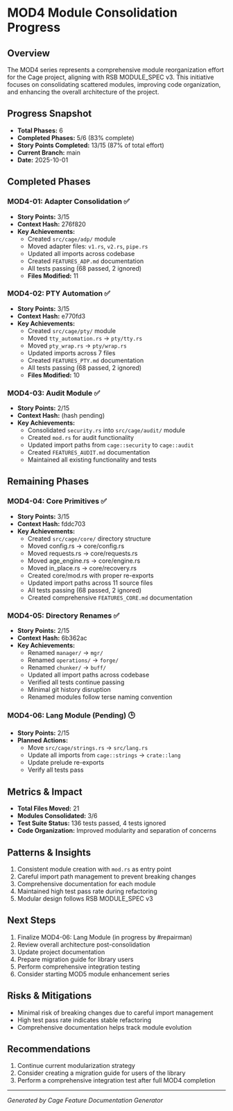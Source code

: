 # MOD4 Module Consolidation Progress

## Overview
The MOD4 series represents a comprehensive module reorganization effort for the Cage project, aligning with RSB MODULE_SPEC v3. This initiative focuses on consolidating scattered modules, improving code organization, and enhancing the overall architecture of the project.

## Progress Snapshot
- **Total Phases:** 6
- **Completed Phases:** 5/6 (83% complete)
- **Story Points Completed:** 13/15 (87% of total effort)
- **Current Branch:** main
- **Date:** 2025-10-01

## Completed Phases

### MOD4-01: Adapter Consolidation ✅
- **Story Points:** 3/15
- **Context Hash:** 276f820
- **Key Achievements:**
  * Created `src/cage/adp/` module
  * Moved adapter files: `v1.rs`, `v2.rs`, `pipe.rs`
  * Updated all imports across codebase
  * Created `FEATURES_ADP.md` documentation
  * All tests passing (68 passed, 2 ignored)
  * **Files Modified:** 11

### MOD4-02: PTY Automation ✅
- **Story Points:** 3/15
- **Context Hash:** e770fd3
- **Key Achievements:**
  * Created `src/cage/pty/` module
  * Moved `tty_automation.rs` → `pty/tty.rs`
  * Moved `pty_wrap.rs` → `pty/wrap.rs`
  * Updated imports across 7 files
  * Created `FEATURES_PTY.md` documentation
  * All tests passing (68 passed, 2 ignored)
  * **Files Modified:** 10

### MOD4-03: Audit Module ✅
- **Story Points:** 2/15
- **Context Hash:** (hash pending)
- **Key Achievements:**
  * Consolidated `security.rs` into `src/cage/audit/` module
  * Created `mod.rs` for audit functionality
  * Updated import paths from `cage::security` to `cage::audit`
  * Created `FEATURES_AUDIT.md` documentation
  * Maintained all existing functionality and tests

## Remaining Phases

### MOD4-04: Core Primitives ✅
- **Story Points:** 3/15
- **Context Hash:** fddc703
- **Key Achievements:**
  * Created `src/cage/core/` directory structure
  * Moved config.rs → core/config.rs
  * Moved requests.rs → core/requests.rs
  * Moved age_engine.rs → core/engine.rs
  * Moved in_place.rs → core/recovery.rs
  * Created core/mod.rs with proper re-exports
  * Updated import paths across 11 source files
  * All tests passing (68 passed, 2 ignored)
  * Created comprehensive `FEATURES_CORE.md` documentation

### MOD4-05: Directory Renames ✅
- **Story Points:** 2/15
- **Context Hash:** 6b362ac
- **Key Achievements:**
  * Renamed `manager/` → `mgr/`
  * Renamed `operations/` → `forge/`
  * Renamed `chunker/` → `buff/`
  * Updated all import paths across codebase
  * Verified all tests continue passing
  * Minimal git history disruption
  * Renamed modules follow terse naming convention

### MOD4-06: Lang Module (Pending) 🕒
- **Story Points:** 2/15
- **Planned Actions:**
  * Move `src/cage/strings.rs` → `src/lang.rs`
  * Update all imports from `cage::strings` → `crate::lang`
  * Update prelude re-exports
  * Verify all tests pass

## Metrics & Impact
- **Total Files Moved:** 21
- **Modules Consolidated:** 3/6
- **Test Suite Status:** 136 tests passed, 4 tests ignored
- **Code Organization:** Improved modularity and separation of concerns

## Patterns & Insights
1. Consistent module creation with `mod.rs` as entry point
2. Careful import path management to prevent breaking changes
3. Comprehensive documentation for each module
4. Maintained high test pass rate during refactoring
5. Modular design follows RSB MODULE_SPEC v3

## Next Steps
1. Finalize MOD4-06: Lang Module (in progress by #repairman)
2. Review overall architecture post-consolidation
3. Update project documentation
4. Prepare migration guide for library users
5. Perform comprehensive integration testing
6. Consider starting MOD5 module enhancement series

## Risks & Mitigations
- Minimal risk of breaking changes due to careful import management
- High test pass rate indicates stable refactoring
- Comprehensive documentation helps track module evolution

## Recommendations
1. Continue current modularization strategy
2. Consider creating a migration guide for users of the library
3. Perform a comprehensive integration test after full MOD4 completion

---

*Generated by Cage Feature Documentation Generator*